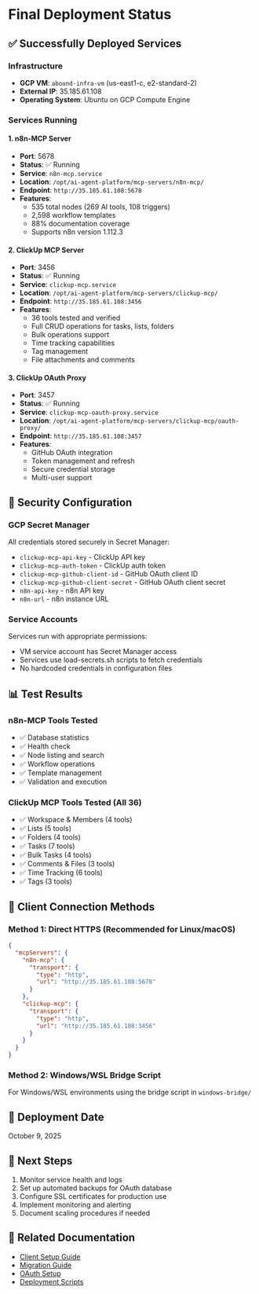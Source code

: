 # Final Deployment Status

## ✅ Successfully Deployed Services

### Infrastructure
- **GCP VM**: `abound-infra-vm` (us-east1-c, e2-standard-2)
- **External IP**: 35.185.61.108
- **Operating System**: Ubuntu on GCP Compute Engine

### Services Running

#### 1. n8n-MCP Server
- **Port**: 5678
- **Status**: ✅ Running
- **Service**: `n8n-mcp.service`
- **Location**: `/opt/ai-agent-platform/mcp-servers/n8n-mcp/`
- **Endpoint**: `http://35.185.61.108:5678`
- **Features**:
  - 535 total nodes (269 AI tools, 108 triggers)
  - 2,598 workflow templates
  - 88% documentation coverage
  - Supports n8n version 1.112.3

#### 2. ClickUp MCP Server
- **Port**: 3456
- **Status**: ✅ Running
- **Service**: `clickup-mcp.service`
- **Location**: `/opt/ai-agent-platform/mcp-servers/clickup-mcp/`
- **Endpoint**: `http://35.185.61.108:3456`
- **Features**:
  - 36 tools tested and verified
  - Full CRUD operations for tasks, lists, folders
  - Bulk operations support
  - Time tracking capabilities
  - Tag management
  - File attachments and comments

#### 3. ClickUp OAuth Proxy
- **Port**: 3457
- **Status**: ✅ Running
- **Service**: `clickup-mcp-oauth-proxy.service`
- **Location**: `/opt/ai-agent-platform/mcp-servers/clickup-mcp/oauth-proxy/`
- **Endpoint**: `http://35.185.61.108:3457`
- **Features**:
  - GitHub OAuth integration
  - Token management and refresh
  - Secure credential storage
  - Multi-user support

## 🔐 Security Configuration

### GCP Secret Manager
All credentials stored securely in Secret Manager:
- `clickup-mcp-api-key` - ClickUp API key
- `clickup-mcp-auth-token` - ClickUp auth token
- `clickup-mcp-github-client-id` - GitHub OAuth client ID
- `clickup-mcp-github-client-secret` - GitHub OAuth client secret
- `n8n-api-key` - n8n API key
- `n8n-url` - n8n instance URL

### Service Accounts
Services run with appropriate permissions:
- VM service account has Secret Manager access
- Services use load-secrets.sh scripts to fetch credentials
- No hardcoded credentials in configuration files

## 📊 Test Results

### n8n-MCP Tools Tested
- ✅ Database statistics
- ✅ Health check
- ✅ Node listing and search
- ✅ Workflow operations
- ✅ Template management
- ✅ Validation and execution

### ClickUp MCP Tools Tested (All 36)
- ✅ Workspace & Members (4 tools)
- ✅ Lists (5 tools)
- ✅ Folders (4 tools)
- ✅ Tasks (7 tools)
- ✅ Bulk Tasks (4 tools)
- ✅ Comments & Files (3 tools)
- ✅ Time Tracking (6 tools)
- ✅ Tags (3 tools)

## 🔌 Client Connection Methods

### Method 1: Direct HTTPS (Recommended for Linux/macOS)
```json
{
  "mcpServers": {
    "n8n-mcp": {
      "transport": {
        "type": "http",
        "url": "http://35.185.61.108:5678"
      }
    },
    "clickup-mcp": {
      "transport": {
        "type": "http",
        "url": "http://35.185.61.108:3456"
      }
    }
  }
}
```

### Method 2: Windows/WSL Bridge Script
For Windows/WSL environments using the bridge script in `windows-bridge/`

## 📝 Deployment Date
October 9, 2025

## 🎯 Next Steps
1. Monitor service health and logs
2. Set up automated backups for OAuth database
3. Configure SSL certificates for production use
4. Implement monitoring and alerting
5. Document scaling procedures if needed

## 🔗 Related Documentation
- [Client Setup Guide](../client-setup/CLIENT_SETUP.md)
- [Migration Guide](../client-setup/MIGRATION_GUIDE.md)
- [OAuth Setup](../oauth/GITHUB_OAUTH_COMPLETE_SETUP.md)
- [Deployment Scripts](../../scripts/README.md)
